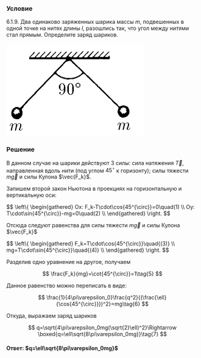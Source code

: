 ###  Условие

$6.1.9.$ Два одинаково заряженных шарика массы $m$, подвешенных в одной точке на нитях длины $l$, разошлись так, что угол между нитями стал прямым. Определите заряд шариков.

![ К задаче $6.1.9$ |360x242, 27%](../../img/6.1.9/statement.png)

### Решение

В данном случае на шарики действуют 3 силы: сила натяжения $\vec{T}$, направленная вдоль нити (под углом $45^{\circ}$ к горизонту); силы тяжести $m\vec{g}$ и силы Кулона $\vec{F_k}$.

Запишем второй закон Ньютона в проекциях на горизонтальную и вертикальную оси:

$$
\left\\{ \begin{gathered} Ox: F_k-T\cdot\cos{45^{\circ}}=0\quad(1) \\\ Oy: T\cdot\sin{45^{\circ}}-mg=0\quad(2) \\\ \end{gathered} \right.
$$

Отсюда следуют равенства для силы тяжести $m\vec{g}$ и силы Кулона $\vec{F_k}$

$$
\left\\{ \begin{gathered} F_k=T\cdot\cos{45^{\circ}}\quad{(3)} \\\ mg=T\cdot\sin{45^{\circ}}\quad{(4)} \\\ \end{gathered} \right.
$$

Разделив одно уравнение на другое, получаем

$$
\frac{F_k}{mg}=\cot{45^{\circ}}=1\tag{5}
$$

Данное равенство можно переписать в виде:

$$
\frac{1}{4\pi\varepsilon_0}\frac{q^2}{(\frac{\ell}{\cos{45^{\circ}}})^2}=mg\tag{6}
$$

Откуда, выражаем заряд шариков

$$
q=\sqrt{4\pi\varepsilon_0mg(\sqrt{2}\ell)^2}\Rightarrow \boxed{q=\ell\sqrt{8\pi\varepsilon_0mg}}\tag{7}
$$

#### Ответ: $q=\ell\sqrt{8\pi\varepsilon_0mg}$